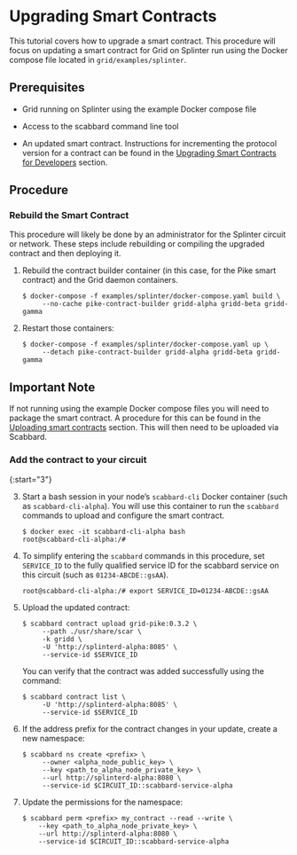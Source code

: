 # Upgrading Smart Contracts

<!--
  Copyright (c) 2021 Cargill Incorporated
  Licensed under Creative Commons Attribution 4.0 International License
  https://creativecommons.org/licenses/by/4.0/
-->

This tutorial covers how to upgrade a smart contract. This procedure will focus
on updating a smart contract for Grid on Splinter run using the Docker compose
file located in `grid/examples/splinter`.

## Prerequisites

* Grid running on Splinter using the example Docker compose file

* Access to the scabbard command line tool

* An updated smart contract. Instructions for incrementing the protocol version
  for a contract can be found in the [Upgrading Smart Contracts for Developers](/docs/0.3/upgrading_smart_contracts_for_developers.md)
  section.

## Procedure

### Rebuild the Smart Contract

This procedure will likely be done by an administrator for the Splinter circuit
or network. These steps include rebuilding or compiling the upgraded contract
and then deploying it.

1. Rebuild the contract builder container (in this case, for the Pike smart
   contract) and the Grid daemon containers.

   ```
   $ docker-compose -f examples/splinter/docker-compose.yaml build \
        --no-cache pike-contract-builder gridd-alpha gridd-beta gridd-gamma
   ```

1. Restart those containers:

   ```
   $ docker-compose -f examples/splinter/docker-compose.yaml up \
        --detach pike-contract-builder gridd-alpha gridd-beta gridd-gamma
   ```

## Important Note

If not running using the example Docker compose files you will need to package
the smart contract. A procedure for this can be found in the
[Uploading smart contracts](/docs/0.3/uploading_smart_contracts.md) section.
This will then need to be uploaded via Scabbard.

### Add the contract to your circuit

{:start="3"}

3. Start a bash session in your node’s `scabbard-cli`
Docker container (such as `scabbard-cli-alpha`).  You will use this container
to run the `scabbard` commands to upload and configure the smart contract.

   ```
   $ docker exec -it scabbard-cli-alpha bash
   root@scabbard-cli-alpha:/#
   ```

1. To simplify entering the `scabbard` commands in this procedure, set
   `SERVICE_ID` to the fully qualified service ID for the scabbard service on
   this circuit (such as `01234-ABCDE::gsAA`).

   ```
   root@scabbard-cli-alpha:/# export SERVICE_ID=01234-ABCDE::gsAA
   ```

1. Upload the updated contract:

   ```
   $ scabbard contract upload grid-pike:0.3.2 \
        --path ./usr/share/scar \
        -k gridd \
        -U 'http://splinterd-alpha:8085' \
        --service-id $SERVICE_ID
   ```

   You can verify that the contract was added successfully using the command:

   ```
   $ scabbard contract list \
        -U 'http://splinterd-alpha:8085' \
        --service-id $SERVICE_ID
   ```

1. If the address prefix for the contract changes in your update, create a new
   namespace:

   ```
   $ scabbard ns create <prefix> \
        --owner <alpha_node_public_key> \
        --key <path_to_alpha_node_private_key> \
        --url http://splinterd-alpha:8080 \
        --service-id $CIRCUIT_ID::scabbard-service-alpha
    ```

1. Update the permissions for the namespace:

    ```
    $ scabbard perm <prefix> my_contract --read --write \
        --key <path_to_alpha_node_private_key> \
        --url http://splinterd-alpha:8080 \
        --service-id $CIRCUIT_ID::scabbard-service-alpha
    ```
